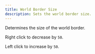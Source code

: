 ```yaml
---
title: World Border Size
description: Sets the world border size.
---
```


Determines the size of the world border.

Right click to decrease by `50`.

Left click to increase by `50`.
